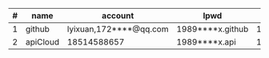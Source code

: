 |#   | name  | account         | lpwd |phone |email|
| ---|---    | ---       | ---        |  ---        | ---        |
| 1  | github | lyixuan,172****@qq.com| 1989****x.github | 185****8657| 172****@qq.com|
| 2  | apiCloud | 18514588657| 1989****x.api | 185****8657| |
